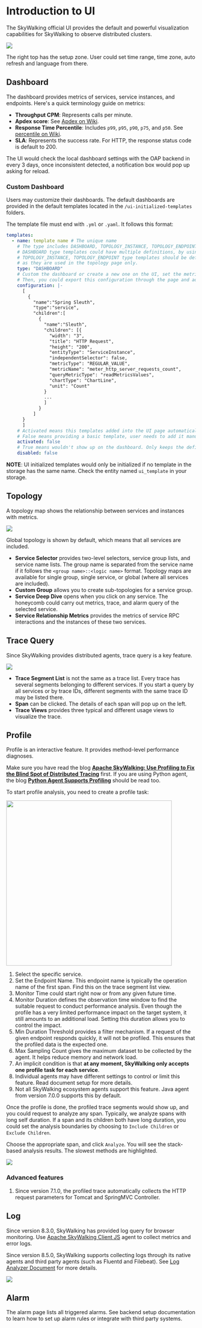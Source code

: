 # Introduction to UI
The SkyWalking official UI provides the default and powerful visualization capabilities for SkyWalking to observe distributed
clusters.

<img src="https://skywalking.apache.org/ui-doc/8.9.0/dashboard.png"/>

The right top has the setup zone. User could set time range, time zone, auto refresh and language from there.

## Dashboard
The dashboard provides metrics of services, service instances, and endpoints. Here's a quick terminology guide on metrics:
* **Throughput CPM**: Represents calls per minute.
* **Apdex score**: See [Apdex on Wiki](https://en.wikipedia.org/wiki/Apdex).
* **Response Time Percentile**: Includes `p99`, `p95`, `p90`, `p75`, and `p50`. See [percentile on Wiki](https://en.wikipedia.org/wiki/Percentile).
* **SLA**: Represents the success rate. For HTTP, the response status code is default to 200.

The UI would check the local dashboard settings with the OAP backend in every 3 days, once inconsistent detected, a notification
box would pop up asking for reload.

### Custom Dashboard
Users may customize their dashboards. The default dashboards are provided in the default templates located in the `/ui-initialized-templates` folders.

The template file must end with `.yml` or `.yaml`. It follows this format:
```yaml
templates:
  - name: template name # The unique name
    # The type includes DASHBOARD, TOPOLOGY_INSTANCE, TOPOLOGY_ENDPOINT.
    # DASHBOARD type templates could have multiple definitions, by using different names.
    # TOPOLOGY_INSTANCE, TOPOLOGY_ENDPOINT type templates should be defined once, 
    # as they are used in the topology page only.
    type: "DASHBOARD" 
    # Custom the dashboard or create a new one on the UI, set the metrics as you like in the edit mode.
    # Then, you could export this configuration through the page and add it here.
    configuration: |-
      [
        {
          "name":"Spring Sleuth",
          "type":"service",
          "children":[
            {
              "name":"Sleuth",
              "children": [{
                "width": "3",
                "title": "HTTP Request",
                "height": "200",
                "entityType": "ServiceInstance",
                "independentSelector": false,
                "metricType": "REGULAR_VALUE",
                "metricName": "meter_http_server_requests_count",
                "queryMetricType": "readMetricsValues",
                "chartType": "ChartLine",
                "unit": "Count"
              }
              ...
              ]
            }
          ]
      }
      ]
    # Activated means this templates added into the UI page automatically.
    # False means providing a basic template, user needs to add it manually on the page.
    activated: false
    # True means wouldn't show up on the dashboard. Only keeps the definition in the storage.
    disabled: false
```

**NOTE**: UI initialized templates would only be initialized if no template in the storage has the same name.
Check the entity named `ui_template` in your storage.

## Topology
A topology map shows the relationship between services and instances with metrics.

<img src="https://skywalking.apache.org/ui-doc/8.4.0/topology.png"/>

Global topology is shown by default, which means that all services are included.
* **Service Selector** provides two-level selectors, service group lists, and service name lists. The group name is separated from 
the service name if it follows the `<group name>::<logic name>` format. Topology maps are available for single group, single service, 
or global (where all services are included).
* **Custom Group** allows you to create sub-topologies for a service group.
* **Service Deep Dive** opens when you click on any service. The honeycomb could carry out metrics, trace, and alarm query of the selected service.
* **Service Relationship Metrics** provides the metrics of service RPC interactions and the instances of these two services.

## Trace Query
Since SkyWalking provides distributed agents, trace query is a key feature.

<img src="https://skywalking.apache.org/ui-doc/7.0.0/trace.png"/>

* **Trace Segment List** is not the same as a trace list. Every trace has several segments belonging to different services. If you start a query by all services or by trace IDs, different segments with the same trace ID may be listed there.
* **Span** can be clicked. The details of each span will pop up on the left.
* **Trace Views** provides three typical and different usage views to visualize the trace. 

## Profile
Profile is an interactive feature. It provides method-level performance diagnoses. 

Make sure you have read the blog [**Apache SkyWalking: Use Profiling to Fix the Blind Spot of Distributed Tracing**](https://skywalking.apache.org/blog/2020-04-13-apache-skywalking-profiling/) first.
If you are using Python agent, the blog [**Python Agent Supports Profiling**](https://skywalking.apache.org/blog/2021-09-12-skywalking-python-profiling/) should be read too.

To start profile analysis, you need to create a profile task:

<img src="https://skywalking.apache.org/ui-doc/7.0.0/profile-create.png" width="440px"/>

1. Select the specific service. 
1. Set the Endpoint Name. This endpoint name is typically the operation name of the first span. Find this on the trace 
segment list view.
1. Monitor Time could start right now or from any given future time.
1. Monitor Duration defines the observation time window to find the suitable request to conduct performance analysis.
Even though the profile has a very limited performance impact on the target system, it still amounts to an additional load. Setting this duration allows you to control the impact.
1. Min Duration Threshold provides a filter mechanism. If a request of the given endpoint responds quickly, it will not be profiled. This ensures that the profiled data is the expected one.
1. Max Sampling Count gives the maximum dataset to be collected by the agent. It helps reduce memory and network load.
1. An implicit condition is that **at any moment, SkyWalking only accepts one profile task for each service**.
1. Individual agents may have different settings to control or limit this feature. Read document setup for more details.
1. Not all SkyWalking ecosystem agents support this feature. Java agent from version 7.0.0 supports this by default.

Once the profile is done, the profiled trace segments would show up, and you could request to analyze any span.
Typically, we analyze spans with long self duration. If a span and its children both have long duration, you could set the analysis boundaries by choosing to `Include Children` or `Exclude Children`. 

Choose the appropriate span, and click `Analyze`. You will see the stack-based analysis results. The slowest methods are highlighted.

<img src="https://skywalking.apache.org/ui-doc/7.0.0/profile-result.png"/>

### Advanced features
1. Since version 7.1.0, the profiled trace automatically collects the HTTP request parameters for Tomcat and SpringMVC Controller.

## Log
Since version 8.3.0, SkyWalking has provided log query for browser monitoring. Use [Apache SkyWalking Client JS](https://github.com/apache/skywalking-client-js) agent to collect metrics and error logs.

Since version 8.5.0, SkyWalking supports collecting logs through its native agents and third party agents (such as Fluentd and Filebeat). 
See [Log Analyzer Document](../setup/backend/log-analyzer.md) for more details.

<img src="https://skywalking.apache.org/ui-doc/8.3.0/log.png"/>

## Alarm
The alarm page lists all triggered alarms. See backend setup documentation to learn how to set up alarm rules or integrate
with third party systems.
